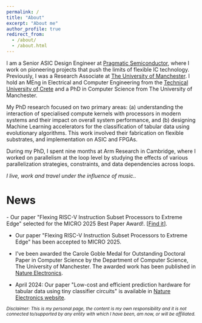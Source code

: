 ```yaml
---
permalink: /
title: "About"
excerpt: "About me"
author_profile: true
redirect_from:
  - /about/
  - /about.html
---
```


I am a Senior ASIC Design Engineer at <a href="https://www.pragmaticsemi.com">Pragmatic Semiconductor</a>, where I work on pioneering projects that push the limits of flexible IC technology. Previously, I was a Research Associate at <a href="https://www.manchester.ac.uk">The University of Manchester</a>. I hold an MEng in Electrical and Computer Engineering from the <a href="https://www.tuc.gr/en/home">Technical University of Crete</a> and a PhD in Computer Science from The University of Manchester.

My PhD research focused on two primary areas: (a) understanding the interaction of specialised compute kernels with processors in modern systems and their impact on overall system performance, and (b) designing Machine Learning accelerators for the classification of tabular data using evolutionary algorithms. This work involved their fabrication on flexible substrates, and implementation on ASIC and FPGAs.

During my PhD, I spent nine months at Arm Research in Cambridge, where I worked on parallelism at the loop level by studying the effects of various parallelization strategies, constraints, and data dependencies across loops.


<i>I live, work and travel under the influence of music..</i>

<h1>News</h1>
- Our paper "Flexing RISC-V Instruction Subset Processors to Extreme Edge" selected for the MICRO 2025 Best Paper Award!. [<a href="hhttps://dl.acm.org/doi/10.1145/3725843.3756036">Find it</a>].

- Our paper "Flexing RISC-V Instruction Subset Processors to Extreme Edge" has been accepted to MICRO 2025.

- I’ve been awarded the Carole Goble Medal for Outstanding Doctoral Paper in Computer Science by the Department of Computer Science, The University of Manchester. The awarded work has been published in <a href="https://www.nature.com/articles/s41928-024-01157-5">Nature Electronics</a>.

- April 2024: Our paper "Low-cost and efficient prediction hardware for tabular data using tiny classifier circuits" is available in <a href="https://www.nature.com/articles/s41928-024-01157-5">Nature Electronics website</a>.


<sub><i>Disclaimer: This is my personal page, the content is my own responsibility and it is not connected to/supported by any entity with which I have been, am now, or will be affiliated.</i></sub>